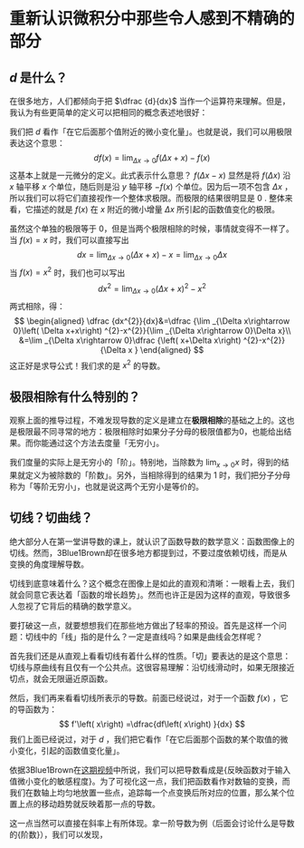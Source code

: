 # 重新认识微积分中那些令人感到不精确的部分

## $d$ 是什么？

在很多地方，人们都倾向于把 $\dfrac {d}{dx}$ 当作一个运算符来理解。但是，我认为有些更简单的定义可以把相同的概念表述地很好：

我们把 $d$ 看作「在它后面那个值附近的微小变化量」。也就是说，我们可以用极限表达这个意思：
$$
df\left( x\right) =\lim _{\Delta x\rightarrow 0}f\left( \Delta x+x\right) -f\left( x\right)
$$
这基本上就是一元微分的定义。此式表示什么意思？ $f\left( \Delta x-x\right)$ 显然是将 $f\left( \Delta x\right)$ 沿 $x$ 轴平移 $x$ 个单位，随后则是沿 $y$ 轴平移 $-f\left( x\right)$ 个单位。因为后一项不包含 $\Delta x$ ，所以我们可以将它们直接视作一个整体求极限。而极限的结果很明显是 $0$ . 整体来看，它描述的就是 $f\left( x\right)$ 在 $x$ 附近的微小增量 $\Delta x$ 所引起的函数值变化的极限。

虽然这个单独的极限等于 $0$，但是当两个极限相除的时候，事情就变得不一样了。当 $f\left( x\right) =x$ 时，我们可以直接写出
$$
dx=\lim _{\Delta x\rightarrow 0}\left( \Delta x+x\right) -x=\lim _{\Delta x\rightarrow 0}\Delta x
$$
当 $f\left( x\right) =x^2$ 时，我们也可以写出
$$
dx^{2}=\lim _{\Delta x\rightarrow 0}\left( \Delta x+x\right) ^{2}-x^{2}
$$
两式相除，得：
$$
\begin{aligned}
\dfrac {dx^{2}}{dx}&=\dfrac {\lim _{\Delta x\rightarrow 0}\left( \Delta x+x\right) ^{2}-x^{2}}{\lim _{\Delta x\rightarrow 0}\Delta x}\\ 
&=\lim _{\Delta x\rightarrow 0}\dfrac {\left( x+\Delta x\right) ^{2}-x^{2}}{\Delta x }
\end{aligned}
$$
这正好是求导公式！我们求的是 $x^{2}$ 的导数。

## 极限相除有什么特别的？

观察上面的推导过程，不难发现导数的定义是建立在**极限相除**的基础之上的。这也是极限最不同寻常的地方：极限相除时如果分子分母的极限值都为0，也能给出结果。而你能通过这个方法去度量「无穷小」。

我们度量的实际上是无穷小的「阶」。特别地，当除数为 $\lim _{x\rightarrow 0}x$ 时，得到的结果就定义为被除数的「阶数」。另外，当相除得到的结果为 $1$ 时，我们把分子分母称为「等阶无穷小」，也就是说这两个无穷小是等价的。

## 切线？切曲线？

绝大部分人在第一堂讲导数的课上，就认识了函数导数的数学意义：函数图像上的切线。然而，3Blue1Brown却在很多地方都提到过，不要过度依赖切线，而是从变换的角度理解导数。

切线到底意味着什么？这个概念在图像上是如此的直观和清晰：一眼看上去，我们就会同意它表达着「函数的增长趋势」。然而也许正是因为这样的直观，导致很多人忽视了它背后的精确的数学意义。

要打破这一点，就要想想我们在那些地方做出了轻率的预设。首先是这样一个问题：切线中的「线」指的是什么？一定是直线吗？如果是曲线会怎样呢？

首先我们还是从直观上看看切线有着什么样的性质。「切」要表达的是这个意思：切线与原曲线有且仅有一个公共点。这很容易理解：沿切线滑动时，如果无限接近切点，就会无限逼近原函数。

然后，我们再来看看切线所表示的导数。前面已经说过，对于一个函数 $f\left( x\right)$ ，它的导函数为：
$$
f'\left( x\right) =\dfrac{df\left( x\right) }{dx}
$$
我们上面已经说过，对于 $d$ ，我们把它看作「在它后面那个函数的某个取值的微小变化，引起的函数值变化量」。

依据3Blue1Brown在[这期视频](https://www.bilibili.com/video/BV1XW411P75q)中所说，我们可以把导数看成是{反映函数对于输入值微小变化的敏感程度}。为了可视化这一点，我们把函数看作对数轴的变换，而我们在数轴上均匀地放置一些点，追踪每一个点变换后所对应的位置，那么某个位置上点的移动趋势就反映着那一点的导数。

这一点当然可以直接在斜率上有所体现。拿一阶导数为例（后面会讨论什么是导数的{阶数}），我们可以发现，